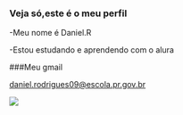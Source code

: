 ### Veja só,este é o meu perfil



-Meu nome é Daniel.R

-Estou estudando e aprendendo com o alura

###Meu gmail

daniel.rodrigues09@escola.pr.gov.br

![](https://media.tenor.com/b5znHKYSPmAAAAAM/tipsy.gif)
